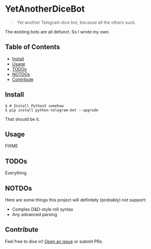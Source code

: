 # YetAnotherDiceBot

> Yet another Telegram dice bot, because all the others suck.

The existing bots are all defunct. So I wrote my own.

## Table of Contents

- [Install](#install)
- [Usage](#usage)
- [TODOs](#todos)
- [NOTDOs](#notdos)
- [Contribute](#contribute)

## Install

```console
$ # Install Python3 somehow
$ pip install python-telegram-bot --upgrade
```

That should be it.

## Usage

FIXME

## TODOs

Everything

## NOTDOs

Here are some things this project will definitely (probably) not support:
* Complex D&D-style roll syntax
* Any advanced parsing

## Contribute

Feel free to dive in! [Open an issue](https://github.com/BenWiederhake/YetAnotherDiceBot/issues/new) or submit PRs.
